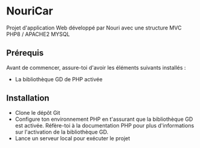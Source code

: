 # NouriCar
Projet d'application Web développé par Nouri avec une structure MVC PHP8 / APACHE2 MYSQL

## Prérequis
Avant de commencer, assure-toi d'avoir les éléments suivants installés :
- La bibliothèque GD de PHP activée

## Installation
- Clone le dépôt Git
- Configure ton environnement PHP en t'assurant que la bibliothèque GD est activée. Réfère-toi à la documentation PHP pour plus d'informations sur l'activation de la bibliothèque GD.
- Lance un serveur local pour exécuter le projet 


